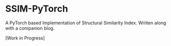 # SSIM-PyTorch
A PyTorch based Implementation of Structural Similarity Index. Wriiten along with a companion blog.

[Work in Progress]
